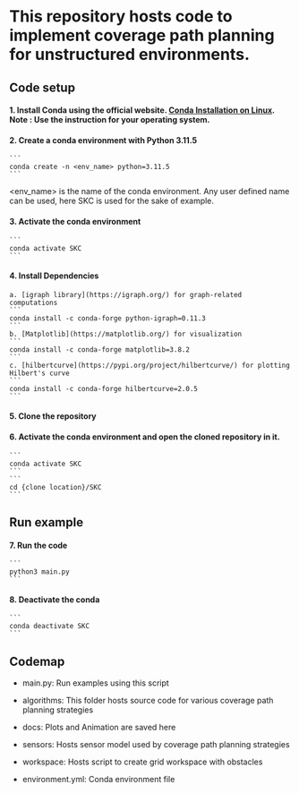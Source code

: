 # This repository hosts code to implement coverage path planning for unstructured environments. #

## Code setup 
#### 1. Install Conda using the official website. [Conda Installation on Linux](https://docs.conda.io/projects/conda/en/latest/user-guide/install/linux.html). Note : Use the instruction for your operating system.
#### 2. Create a conda environment with Python 3.11.5
    ```
    conda create -n <env_name> python=3.11.5
    ```
<env_name> is the name of the conda environment. Any user defined name can be used, here SKC is used for the sake of example.

#### 3. Activate the conda environment
    ```
    conda activate SKC
    ```

#### 4. Install Dependencies

    a. [igraph library](https://igraph.org/) for graph-related computations
    ```
    conda install -c conda-forge python-igraph=0.11.3
    ```
    b. [Matplotlib](https://matplotlib.org/) for visualization
    ```
    conda install -c conda-forge matplotlib=3.8.2
    ```
    c. [hilbertcurve](https://pypi.org/project/hilbertcurve/) for plotting Hilbert's curve
    ```
    conda install -c conda-forge hilbertcurve=2.0.5
    ```

#### 5. Clone the repository

#### 6. Activate the conda environment and open the cloned repository in it.
    ```
    conda activate SKC
    ```
    ```
    cd {clone location}/SKC
    ```
## Run example

#### 7. Run the code
    ```
    python3 main.py
    ```

#### 8. Deactivate the conda 
    ```
    conda deactivate SKC
    ```

## Codemap

* main.py: Run examples using this script

* algorithms: This folder hosts source code for various coverage path planning strategies 

* docs: Plots and Animation are saved here

* sensors: Hosts sensor model used by coverage path planning strategies

* workspace: Hosts script to create grid workspace with obstacles

* environment.yml: Conda environment file
